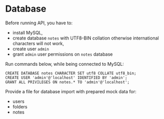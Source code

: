 # Database

Before running API, you have to:

- install MySQL,
- create database `notes` with UTF8-BIN collation otherwise international characters will not work,
- create user `admin`
- grant `admin` user permissions on `notes` database

Run commands below, while being connected to MySQL:

```
CREATE DATABASE notes CHARACTER SET utf8 COLLATE utf8_bin;
CREATE USER 'admin'@'localhost' IDENTIFIED BY 'admin';
GRANT ALL PRIVILEGES ON notes.* TO 'admin'@'localhost';
```

Provide a file for database import with prepared mock data for:

- users
- folders
- notes
